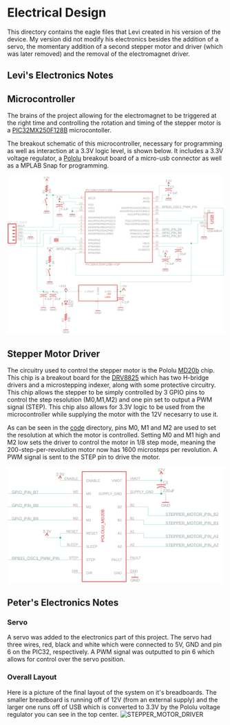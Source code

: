 # Electrical Design

This directory contains the eagle files that Levi created in his version of the device. My version did not modify his electronics besides the addition of a servo, the momentary addition of a second stepper motor and driver (which was later removed) and the removal of the electromagnet driver. 

## Levi's Electronics Notes
## Microcontroller

The brains of the project allowing for the electromagnet to be triggered at the right time and controlling the rotation and timing of the stepper motor is a [PIC32MX250F128B](../Docs/PIC32MX1XX2XX-28-36-44-PIN-DS60001168K.pdf) microcontoller. 

The breakout schematic of this microcontroller, necessary for programming as well as interaction at a 3.3V logic level, is shown below. It includes a 3.3V voltage regulator, a <a href="https://www.pololu.com/" target="_blank">Pololu</a> breakout board of a micro-usb connector as well as a MPLAB Snap for programming.

![PIC32_BREAKOUT](PIC32_BREAKOUT.png)

## Stepper Motor Driver

The circuitry used to control the stepper motor is the Pololu [MD20b](https://www.pololu.com/product/2133/resources) chip. This chip is a breakout board for the [DRV8825](../Docs/drv8825.pdf) which has two H-bridge
drivers and a microstepping indexer, along with some protective circuitry. This chip allows the stepper to be simply controlled by 3 GPIO pins to control the step resolution (M0,M1,M2) and one pin set to output a PWM signal (STEP). This chip also allows for 3.3V logic to be used from the microcontroller while supplying the motor with the 12V necesarry to use it. 

As can be seen in the [code](../Code) directory, pins M0, M1 and M2 are used to set the resolution at which the motor is controlled. Setting M0 and M1 high and M2 low sets the driver to control the motor in 1/8 step mode, meaning the 200-step-per-revolution motor now has 1600 microsteps per revolution. A PWM signal is sent to the STEP pin to drive the motor.

![STEPPER_MOTOR_DRIVER](STEPPER_MOTOR_DRIVER.png)

## Peter's Electronics Notes

### Servo

A servo was added to the electronics part of this project. The servo had three wires, red, black and white which were connected to 5V, GND and pin 6 on the PIC32, respectively. A PWM signal was outputted to pin 6 which allows for control over the servo position. 

### Overall Layout

Here is a picture of the final layout of the system on it's breadboards. The smaller breadboard is running off of 12V (from an external supply) and the larger one runs off of USB which is converted to 3.3V by the Pololu voltage regulator you can see in the top center.
![STEPPER_MOTOR_DRIVER](../media/Electronics.png)

